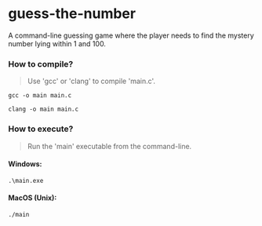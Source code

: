 # guess-the-number 
A command-line guessing game where the player needs to find the mystery number lying within 1 and 100.
### How to compile?
> Use 'gcc' or 'clang' to compile 'main.c'.
```
gcc -o main main.c
```
```
clang -o main main.c
```
### How to execute?
> Run the 'main' executable from the command-line.
#### Windows:
```
.\main.exe
```
#### MacOS (Unix):
```
./main
```
